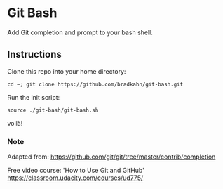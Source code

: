 # Git Bash

Add Git completion and prompt to your bash shell.

## Instructions

Clone this repo into your home directory:

`cd ~; git clone https://github.com/bradkahn/git-bash.git`

Run the init script:

`source ./git-bash/git-bash.sh`

voilà!

### Note

Adapted from: https://github.com/git/git/tree/master/contrib/completion

Free video course: 'How to Use Git and GitHub' https://classroom.udacity.com/courses/ud775/
